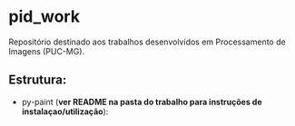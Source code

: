 # pid_work
Repositório destinado aos trabalhos desenvolvidos em Processamento de Imagens (PUC-MG).

## Estrutura:
- py-paint (**ver README na pasta do trabalho para instruções de instalaçao/utilização**):
